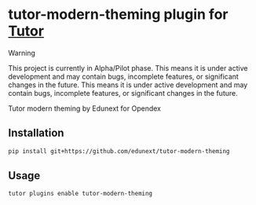 # tutor-modern-theming plugin for [Tutor](https://docs.tutor.edly.io)

> [!WARNING]
> This project is currently in Alpha/Pilot phase. This means it is under active development and may contain bugs, incomplete features, or significant changes in the future. This means it is under active development and may contain bugs, incomplete features, or significant changes in the future.

Tutor modern theming by Edunext for Opendex


## Installation

```bash
pip install git+https://github.com/edunext/tutor-modern-theming
```

## Usage

```bash
tutor plugins enable tutor-modern-theming
```

